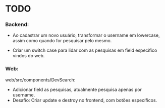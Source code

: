# TODO


### Backend:
- Ao cadastrar um novo usuário, transformar o username em lowercase, assim como quando for pesquisar pelo mesmo.

- Criar um switch case para lidar com as pesquisas em field específico vindos do web.

### Web:
web/src/components/DevSearch:
- Adicionar field as pesquisas, atualmente pesquisa apenas por username.
- Desafio: Criar update e destroy no frontend, com botões específicos.